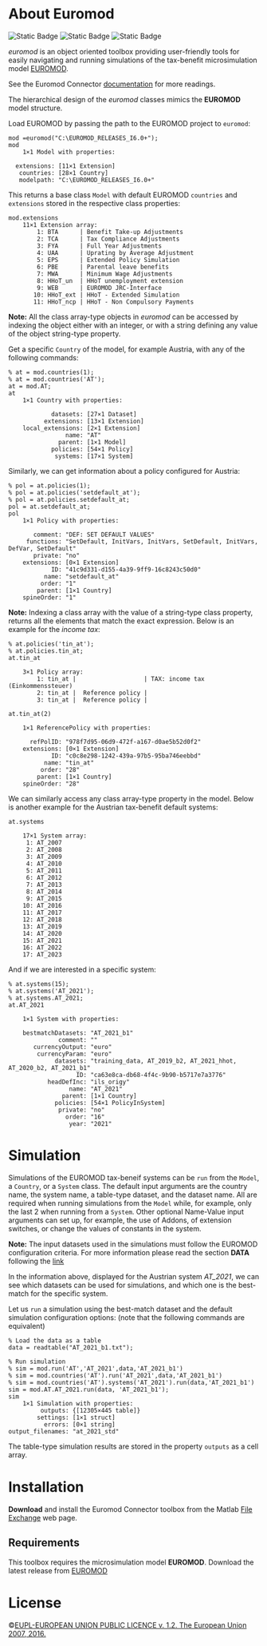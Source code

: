 # About Euromod

![Static Badge](https://img.shields.io/badge/BitBucket-version_1.1.2-green?style=plastic&color=green&link=https%3A%2F%2Fcitnet.tech.ec.europa.eu%2FCITnet%2Fstash%2Fprojects%2FEUROMODJRC%2Frepos%2Fconnectors%2Fbrowse%2FMatlabIntegration%3Fat%3Drefs%252Fheads%252Fdevelop)
![Static Badge](https://img.shields.io/badge/Matlab-File_Exchange-red?style=plastic&labelColor=blue&color=red&link=https%3A%2F%2Fit.mathworks.com%2Fmatlabcentral%2Ffileexchange%2F174595-euromod%3Fs_tid%3Dsrchtitle)
![Static Badge](https://img.shields.io/badge/EUROMOD-blue?style=plastic&labelColor=blue&link=https%3A%2F%2Feuromod-web.jrc.ec.europa.eu%2F)



_euromod_ is an object oriented toolbox providing user-friendly tools for easily navigating and running simulations of the tax-benefit
microsimulation model [EUROMOD](https://euromod-web.jrc.ec.europa.eu "https://euromod-web.jrc.ec.europa.eu").

See the Euromod Connector [documentation](./doc/GettingStarted.mlx) for more readings.

The hierarchical design of the _euromod_ classes mimics the **EUROMOD** model structure. 

Load EUROMOD by passing the path to the EUROMOD project to `euromod`:

```
mod =euromod("C:\EUROMOD_RELEASES_I6.0+");
mod
	1×1 Model with properties:
     
  extensions: [11×1 Extension]
   countries: [28×1 Country]
   modelpath: "C:\EUROMOD_RELEASES_I6.0+"
```

This returns a base class `Model` with default EUROMOD `countries` and
`extensions` stored in the respective class properties: 
```
mod.extensions
	11×1 Extension array:
		1: BTA      | Benefit Take-up Adjustments
		2: TCA      | Tax Compliance Adjustments
		3: FYA      | Full Year Adjustments
		4: UAA      | Uprating by Average Adjustment
		5: EPS      | Extended Policy Simulation
		6: PBE      | Parental leave benefits
		7: MWA      | Minimum Wage Adjustments
		8: HHoT_un  | HHoT unemployment extension
		9: WEB      | EUROMOD JRC-Interface
	   10: HHoT_ext | HHoT - Extended Simulation
	   11: HHoT_ncp | HHoT - Non Compulsory Payments
```

**Note:** All the class array-type objects in _euromod_ can be accessed
by indexing the object either with an integer, or with a string
defining any value of the object string-type property.

Get a specific `Country` of the model, for example Austria, with any
of the following commands:
```
% at = mod.countries(1);
% at = mod.countries('AT');
at = mod.AT;
at
	1×1 Country with properties:

            datasets: [27×1 Dataset]
          extensions: [13×1 Extension]
    local_extensions: [2×1 Extension]
                name: "AT"
              parent: [1×1 Model]
            policies: [54×1 Policy]
             systems: [17×1 System]
```

Similarly, we can get information about a policy configured for Austria:
```
% pol = at.policies(1);
% pol = at.policies('setdefault_at');
% pol = at.policies.setdefault_at;
pol = at.setdefault_at;
pol
	1×1 Policy with properties:

       comment: "DEF: SET DEFAULT VALUES"
     functions: "SetDefault, InitVars, InitVars, SetDefault, InitVars, DefVar, SetDefault"
       private: "no"
    extensions: [0×1 Extension]
            ID: "41c9d331-d155-4a39-9ff9-16c8243c50d0"
          name: "setdefault_at"
         order: "1"
        parent: [1×1 Country]
    spineOrder: "1"
```

**Note:** Indexing a class array with the value of a string-type
class property, returns all the elements that match the exact expression. Below is an example for the _income tax_:
```
% at.policies('tin_at');
% at.policies.tin_at;
at.tin_at

	3×1 Policy array:
		1: tin_at |                   | TAX: income tax (Einkommenssteuer)
		2: tin_at |  Reference policy | 
		3: tin_at |  Reference policy | 
```

```
at.tin_at(2)

	1×1 ReferencePolicy with properties:

      refPolID: "978f7d95-06d9-472f-a167-d0ae5b52d0f2"
    extensions: [0×1 Extension]
            ID: "c0c8e298-1242-439a-97b5-95ba746eebbd"
          name: "tin_at"
         order: "28"
        parent: [1×1 Country]
    spineOrder: "28"
```

We can similarly access any class array-type property in the model.
Below is another example for the Austrian tax-benefit default systems:
```
at.systems

	17×1 System array:
	 1: AT_2007
	 2: AT_2008
	 3: AT_2009
	 4: AT_2010
	 5: AT_2011
	 6: AT_2012
	 7: AT_2013
	 8: AT_2014
	 9: AT_2015
	10: AT_2016
	11: AT_2017
	12: AT_2018
	13: AT_2019
	14: AT_2020
	15: AT_2021
	16: AT_2022
	17: AT_2023
```

And if we are interested in a specific system:
```
% at.systems(15);
% at.systems('AT_2021');
% at.systems.AT_2021;
at.AT_2021

	1×1 System with properties:

    bestmatchDatasets: "AT_2021_b1"
              comment: ""
       currencyOutput: "euro"
        currencyParam: "euro"
             datasets: "training_data, AT_2019_b2, AT_2021_hhot, AT_2020_b2, AT_2021_b1"
                   ID: "ca63e8ca-db68-4f4c-9b90-b5717e7a3776"
           headDefInc: "ils_origy"
                 name: "AT_2021"
               parent: [1×1 Country]
             policies: [54×1 PolicyInSystem]
              private: "no"
                order: "16"
                 year: "2021"
```
# Simulation

Simulations of the EUROMOD tax-beneif systems can be `run`
from the `Model`, a `Country`, or a `System` class. The default 
input arguments are the country name, the system name, a table-type dataset,
and the dataset name. All are required when running simulations from the `Model`
while, for example, only the last 2 when running from a `System`. Other optional
Name-Value input arguments can set up, for example, the use of Addons, of extension
switches, or change the values of constants in the system. 

**Note:** The input datasets used in the simulations must follow the
EUROMOD configuration criteria. For more information please read the section **DATA** following
the [link](https://euromod-web.jrc.ec.europa.eu/download-euromod "https://euromod-web.jrc.ec.europa.eu/download-euromod")

In the information above, displayed for the Austrian system <i>AT_2021</i>,
we can see which datasets can be used for simulations, and which one is the best-match
for the specific system.


Let us `run` a simulation using the best-match dataset and the default simulation configuration
options: (note that the following commands are equivalent)
```
% Load the data as a table
data = readtable("AT_2021_b1.txt");

% Run simulation
% sim = mod.run('AT','AT_2021',data,'AT_2021_b1')
% sim = mod.countries('AT').run('AT_2021',data,'AT_2021_b1')
% sim = mod.countries('AT').systems('AT_2021').run(data,'AT_2021_b1')
sim = mod.AT.AT_2021.run(data, 'AT_2021_b1');
sim
	1×1 Simulation with properties:
		 outputs: {[12305×445 table]}
		settings: [1×1 struct]
		  errors: [0×1 string]
output_filenames: "at_2021_std"
```
The table-type simulation results are stored in
the property `outputs` as a cell array.


# Installation

**Download** and install the Euromod Connector toolbox from the Matlab
[File Exchange](https://it.mathworks.com/matlabcentral/fileexchange/174595-euromod?s_tid=srchtitle "https://it.mathworks.com/matlabcentral/fileexchange/174595-euromod?s_tid=srchtitle")
web page.

## Requirements
This toolbox requires the microsimulation model **EUROMOD**.
Download the latest release from 
[EUROMOD](https://euromod-web.jrc.ec.europa.eu/download-euromod "https://euromod-web.jrc.ec.europa.eu/download-euromod")


# License
©[EUPL-EUROPEAN UNION PUBLIC LICENCE v. 1.2. The European Union 2007, 2016.](Euromod/Euromod/Licence.txt)